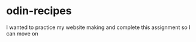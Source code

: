 # odin-recipes

I wanted to practice my website making and complete this assignment so I can move on

